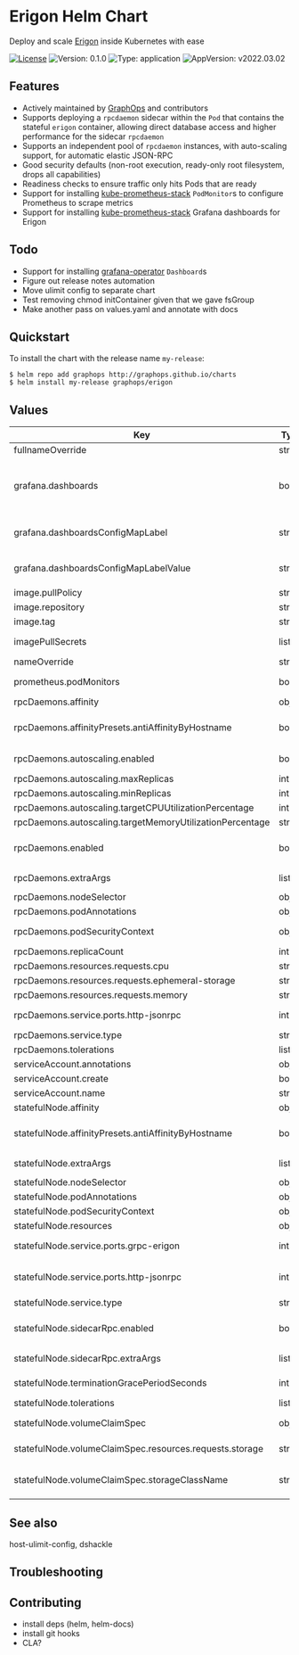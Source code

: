 # Erigon Helm Chart

Deploy and scale [Erigon](https://github.com/ledgerwatch/erigon) inside Kubernetes with ease

[![License](https://img.shields.io/badge/License-Apache%202.0-blue.svg)](https://opensource.org/licenses/Apache-2.0) ![Version: 0.1.0](https://img.shields.io/badge/Version-0.1.0-informational?style=flat-square) ![Type: application](https://img.shields.io/badge/Type-application-informational?style=flat-square) ![AppVersion: v2022.03.02](https://img.shields.io/badge/AppVersion-v2022.03.02-informational?style=flat-square)

## Features

- Actively maintained by [GraphOps](https://graphops.xyz) and contributors
- Supports deploying a `rpcdaemon` sidecar within the `Pod` that contains the stateful `erigon` container, allowing direct database access and higher performance for the sidecar `rpcdaemon`
- Supports an independent pool of `rpcdaemon` instances, with auto-scaling support, for automatic elastic JSON-RPC
- Good security defaults (non-root execution, ready-only root filesystem, drops all capabilities)
- Readiness checks to ensure traffic only hits Pods that are ready
- Support for installing [kube-prometheus-stack](https://github.com/prometheus-community/helm-charts/tree/main/charts/kube-prometheus-stack) `PodMonitor`s to configure Prometheus to scrape metrics
- Support for installing [kube-prometheus-stack](https://github.com/prometheus-community/helm-charts/tree/main/charts/kube-prometheus-stack) Grafana dashboards for Erigon

## Todo

- Support for installing [grafana-operator](https://github.com/grafana-operator/grafana-operator) `Dashboard`s
- Figure out release notes automation
- Move ulimit config to separate chart
- Test removing chmod initContainer given that we gave fsGroup
- Make another pass on values.yaml and annotate with docs

## Quickstart

To install the chart with the release name `my-release`:

```console
$ helm repo add graphops http://graphops.github.io/charts
$ helm install my-release graphops/erigon
```

## Values

| Key | Type | Default | Description |
|-----|------|---------|-------------|
| fullnameOverride | string | `""` |  |
| grafana.dashboards | bool | `false` | Enable creation of Grafana dashboards. [Grafana chart](https://github.com/grafana/helm-charts/tree/main/charts/grafana#grafana-helm-chart) must be configured to search this namespace, see `sidecar.dashboards.searchNamespace` |
| grafana.dashboardsConfigMapLabel | string | `"grafana_dashboard"` | Must match `sidecar.dashboards.label` value for the [Grafana chart](https://github.com/grafana/helm-charts/tree/main/charts/grafana#grafana-helm-chart) |
| grafana.dashboardsConfigMapLabelValue | string | `""` | Must match `sidecar.dashboards.labelValue` value for the [Grafana chart](https://github.com/grafana/helm-charts/tree/main/charts/grafana#grafana-helm-chart) |
| image.pullPolicy | string | `"IfNotPresent"` |  |
| image.repository | string | `"thorax/erigon"` | Image for Erigon |
| image.tag | string | Chart.appVersion | Overrides the image tag |
| imagePullSecrets | list | `[]` | Pull secrets required to fetch the Image |
| nameOverride | string | `""` |  |
| prometheus.podMonitors | bool | `false` | Enable monitoring by creating PodMonitor CRDs |
| rpcDaemons.affinity | object | `{}` |  |
| rpcDaemons.affinityPresets.antiAffinityByHostname | bool | `true` | Configure anti-affinity rules to prevent multiple Erigon instances on the same host |
| rpcDaemons.autoscaling.enabled | bool | `false` | Enable auto-scaling of the rpcdaemons Deployment |
| rpcDaemons.autoscaling.maxReplicas | int | `10` | Maximum number of replicas |
| rpcDaemons.autoscaling.minReplicas | int | `1` | Minimum number of replicas |
| rpcDaemons.autoscaling.targetCPUUtilizationPercentage | int | `50` |  |
| rpcDaemons.autoscaling.targetMemoryUtilizationPercentage | string | `nil` |  |
| rpcDaemons.enabled | bool | `false` | Enable a Deployment of rpcdaemons that can be scaled independently |
| rpcDaemons.extraArgs | list | `[]` | Additional CLI arguments to pass to `rpcdaemon` |
| rpcDaemons.nodeSelector | object | `{}` |  |
| rpcDaemons.podAnnotations | object | `{}` |  |
| rpcDaemons.podSecurityContext | object | `{"fsGroup":101337,"runAsGroup":101337,"runAsNonRoot":true,"runAsUser":101337}` | Pod-wide security context for locking down container permissions |
| rpcDaemons.replicaCount | int | `1` | Number of rpcdaemons to run |
| rpcDaemons.resources.requests.cpu | string | `"1000m"` |  |
| rpcDaemons.resources.requests.ephemeral-storage | string | `"100Mi"` |  |
| rpcDaemons.resources.requests.memory | string | `"4Gi"` |  |
| rpcDaemons.service.ports.http-jsonrpc | int | `8545` | Service Port to expose rpcdaemons JSON-RPC interface on |
| rpcDaemons.service.type | string | `"ClusterIP"` |  |
| rpcDaemons.tolerations | list | `[]` |  |
| serviceAccount.annotations | object | `{}` |  |
| serviceAccount.create | bool | `true` |  |
| serviceAccount.name | string | `""` |  |
| statefulNode.affinity | object | `{}` |  |
| statefulNode.affinityPresets.antiAffinityByHostname | bool | `true` | Configure anti-affinity rules to prevent multiple Erigon instances on the same host |
| statefulNode.extraArgs | list | `[]` | Additional CLI arguments to pass to `erigon` |
| statefulNode.nodeSelector | object | `{}` |  |
| statefulNode.podAnnotations | object | `{}` | Annotations to attach to the Pod |
| statefulNode.podSecurityContext | object | `{"fsGroup":101337,"runAsGroup":101337,"runAsNonRoot":true,"runAsUser":101337}` | Pod-wide security context |
| statefulNode.resources | object | `{}` |  |
| statefulNode.service.ports.grpc-erigon | int | `9090` | Service Port to expose Erigon GRPC interface on |
| statefulNode.service.ports.http-jsonrpc | int | `8545` | Service Port to expose sidecar rpcdaemon JSON-RPC interface on (if enabled) |
| statefulNode.service.type | string | `"ClusterIP"` |  |
| statefulNode.sidecarRpc.enabled | bool | `true` | Enables a high-performance sidecar rpcdaemon container inside the Erigon pod |
| statefulNode.sidecarRpc.extraArgs | list | `["--http.api=eth,debug,net,trace","--trace.maxtraces=10000"]` | Additional CLI arguments to pass to `rpcdaemon` |
| statefulNode.terminationGracePeriodSeconds | int | `300` | Amount of time to wait before force-killing the Erigon process |
| statefulNode.tolerations | list | `[]` |  |
| statefulNode.volumeClaimSpec | object | `{"accessModes":["ReadWriteOnce"],"resources":{"requests":{"storage":"3Ti"}},"storageClassName":null}` | [PersistentVolumeClaimSpec](https://kubernetes.io/docs/reference/generated/kubernetes-api/v1.23/#persistentvolumeclaimspec-v1-core) for Erigon storage |
| statefulNode.volumeClaimSpec.resources.requests.storage | string | `"3Ti"` | The amount of disk space to provision for Erigon |
| statefulNode.volumeClaimSpec.storageClassName | string | `nil` | The storage class to use when provisioning a persistent volume for Erigon |

## See also

host-ulimit-config, dshackle

## Troubleshooting

## Contributing

- install deps (helm, helm-docs)
- install git hooks
- CLA?